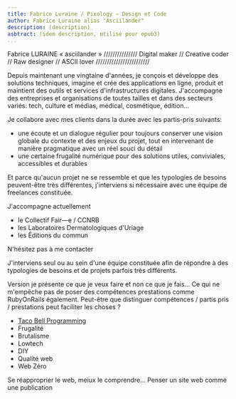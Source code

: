 ```yaml
---
title: Fabrice Luraine / Pixology — Design et Code
author: Fabrice Luraine alias "Asciilander"
description: (description)
asbtract: (idem description, utilisé pour epub3)
...
```


Fabrice LURAINE « asciilander » /////////////// Digital maker // Creative coder // Raw designer // ASCII lover ////////////////////////

Depuis maintenant une vingtaine d'années, je conçois et développe des solutions techniques, imagine et crée des applications en ligne, produit et maintient des outils et services d'infrastructures digitales. J'accompagne des entreprises et organisations de toutes tailles et dans des secteurs variés: tech, culture et médias, médical, cosmétique, édition…

Je collabore avec mes clients dans la durée avec les partis-pris suivants:

* une écoute et un dialogue régulier pour toujours conserver une vision globale du contexte et des enjeux du projet, tout en intervenant de manière pragmatique avec un réel souci du détail
* une certaine frugalité numérique pour des solutions utiles, conviviales, accessibles et durables

Et parce qu'aucun projet ne se ressemble et que les typologies de besoins peuvent-être très différentes, j'interviens si nécessaire avec une équipe de freelances constituée.

J'accompagne actuellement 

* le Collectif Fair—e / CCNRB
* les Laboratoires Dermatologiques d'Uriage
* les Éditions du commun

N'hésitez pas à me contacter



J'interviens seul ou au sein d'une équipe constituée afin de répondre à des typologies de besoins et de projets parfois très différents.

Version je présente ce que je veux faire et non ce que je fais…
Ce qui ne m'empêche pas de poser des compétences prestations comme RubyOnRails également.
Peut-être que distinguer compétences / partis pris / prestations peut faciliter les choses ?

- [Taco Bell Programming](https://widgetsandshit.com/teddziuba/2010/10/taco-bell-programming.html)
- Frugalité
- Brutalisme
- Lowtech
- DIY
- Qualité web
- Web Zéro

Se réapproprier le web, meiux le comprendre…
Penser un site web comme une publication


